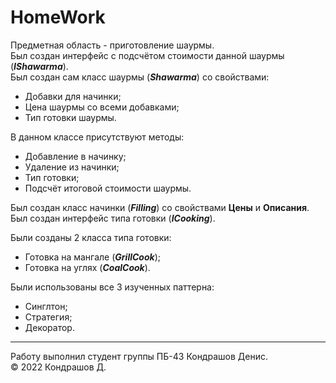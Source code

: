 # HomeWork
Предметная область - приготовление шаурмы. <br />
Был создан интерфейс с подсчётом стоимости данной шаурмы (___IShawarma___).<br />
Был создан сам класс шаурмы (___Shawarma___) со свойствами:
+ Добавки для начинки;
+ Цена шаурмы со всеми добавками;
+ Тип готовки шаурмы. <br />

В данном классе присутствуют методы:
+ Добавление в начинку;
+ Удаление из начинки;
+ Тип готовки;
+ Подсчёт итоговой стоимости шаурмы. <br />

Был создан класс начинки (___Filling___) со свойствами **Цены** и **Описания**.<br />
Был создан интерфейс типа готовки (___ICooking___).<br />

Были созданы 2 класса типа готовки:
+ Готовка на мангале (___GrillCook___);
+ Готовка на углях (___CoalCook___).<br />

Были использованы все 3 изученных паттерна:
+ Синглтон;
+ Стратегия;
+ Декоратор.<br />

____
Работу выполнил студент группы ПБ-43 Кондрашов Денис.<br />
:copyright: 2022 Кондрашов Д.

